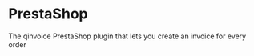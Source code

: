 PrestaShop
==========

The qinvoice PrestaShop plugin that lets you create an invoice for every order
